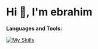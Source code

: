 # Hi 👋, I'm ebrahim



**Languages and Tools:**

[![My Skills](https://skillicons.dev/icons?i=cs,git,dotnet,docker,js,html,css,bootstrap,mongodb,postman,visualstudio,vscode)](https://skillicons.dev)
